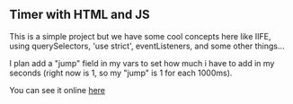 ## Timer with HTML and JS

This is a simple project but we have some cool concepts here like IIFE, using querySelectors, 'use strict', eventListeners, and some other things...

I plan add a "jump" field in my vars to set how much i have to add in my seconds (right now is 1, so my "jump" is 1 for each 1000ms).

You can see it online [here](https://jhonpedro.github.io/timer-html-js/index.html)
